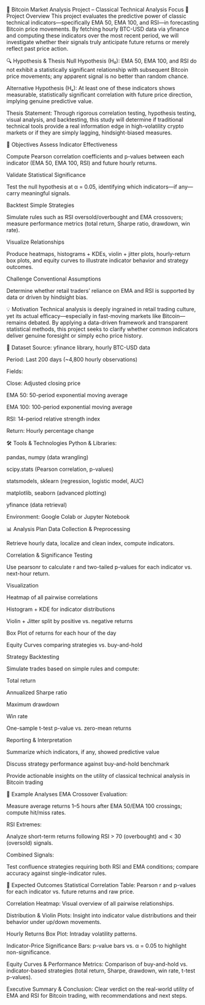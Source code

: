 🧠 Bitcoin Market Analysis Project – Classical Technical Analysis Focus
📌 Project Overview
This project evaluates the predictive power of classic technical indicators—specifically EMA 50, EMA 100, and RSI—in forecasting Bitcoin price movements. By fetching hourly BTC-USD data via yfinance and computing these indicators over the most recent period, we will investigate whether their signals truly anticipate future returns or merely reflect past price action.

🔍 Hypothesis & Thesis
Null Hypothesis (H₀):
EMA 50, EMA 100, and RSI do not exhibit a statistically significant relationship with subsequent Bitcoin price movements; any apparent signal is no better than random chance.

Alternative Hypothesis (Hₐ):
At least one of these indicators shows measurable, statistically significant correlation with future price direction, implying genuine predictive value.

Thesis Statement:
Through rigorous correlation testing, hypothesis testing, visual analysis, and backtesting, this study will determine if traditional technical tools provide a real information edge in high-volatility crypto markets or if they are simply lagging, hindsight-biased measures.

🎯 Objectives
Assess Indicator Effectiveness

Compute Pearson correlation coefficients and p-values between each indicator (EMA 50, EMA 100, RSI) and future hourly returns.

Validate Statistical Significance

Test the null hypothesis at α = 0.05, identifying which indicators—if any—carry meaningful signals.

Backtest Simple Strategies

Simulate rules such as RSI oversold/overbought and EMA crossovers; measure performance metrics (total return, Sharpe ratio, drawdown, win rate).

Visualize Relationships

Produce heatmaps, histograms + KDEs, violin + jitter plots, hourly-return box plots, and equity curves to illustrate indicator behavior and strategy outcomes.

Challenge Conventional Assumptions

Determine whether retail traders’ reliance on EMA and RSI is supported by data or driven by hindsight bias.

💡 Motivation
Technical analysis is deeply ingrained in retail trading culture, yet its actual efficacy—especially in fast-moving markets like Bitcoin—remains debated. By applying a data-driven framework and transparent statistical methods, this project seeks to clarify whether common indicators deliver genuine foresight or simply echo price history.

📁 Dataset
Source: yfinance library, hourly BTC-USD data

Period: Last 200 days (~4,800 hourly observations)

Fields:

Close: Adjusted closing price

EMA 50: 50-period exponential moving average

EMA 100: 100-period exponential moving average

RSI: 14-period relative strength index

Return: Hourly percentage change

🛠️ Tools & Technologies
Python & Libraries:

pandas, numpy (data wrangling)

scipy.stats (Pearson correlation, p-values)

statsmodels, sklearn (regression, logistic model, AUC)

matplotlib, seaborn (advanced plotting)

yfinance (data retrieval)

Environment: Google Colab or Jupyter Notebook

📊 Analysis Plan
Data Collection & Preprocessing

Retrieve hourly data, localize and clean index, compute indicators.

Correlation & Significance Testing

Use pearsonr to calculate r and two-tailed p-values for each indicator vs. next-hour return.

Visualization

Heatmap of all pairwise correlations

Histogram + KDE for indicator distributions

Violin + Jitter split by positive vs. negative returns

Box Plot of returns for each hour of the day

Equity Curves comparing strategies vs. buy-and-hold

Strategy Backtesting

Simulate trades based on simple rules and compute:

Total return

Annualized Sharpe ratio

Maximum drawdown

Win rate

One-sample t-test p-value vs. zero-mean returns

Reporting & Interpretation

Summarize which indicators, if any, showed predictive value

Discuss strategy performance against buy-and-hold benchmark

Provide actionable insights on the utility of classical technical analysis in Bitcoin trading

🧩 Example Analyses
EMA Crossover Evaluation:

Measure average returns 1–5 hours after EMA 50/EMA 100 crossings; compute hit/miss rates.

RSI Extremes:

Analyze short-term returns following RSI > 70 (overbought) and < 30 (oversold) signals.

Combined Signals:

Test confluence strategies requiring both RSI and EMA conditions; compare accuracy against single-indicator rules.

🚀 Expected Outcomes
Statistical Correlation Table: Pearson r and p-values for each indicator vs. future returns and raw price.

Correlation Heatmap: Visual overview of all pairwise relationships.

Distribution & Violin Plots: Insight into indicator value distributions and their behavior under up/down movements.

Hourly Returns Box Plot: Intraday volatility patterns.

Indicator-Price Significance Bars: p-value bars vs. α = 0.05 to highlight non-significance.

Equity Curves & Performance Metrics: Comparison of buy-and-hold vs. indicator-based strategies (total return, Sharpe, drawdown, win rate, t-test p-values).

Executive Summary & Conclusion: Clear verdict on the real-world utility of EMA and RSI for Bitcoin trading, with recommendations and next steps.







